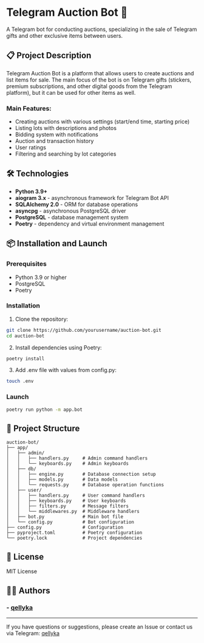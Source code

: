# Telegram Auction Bot 🎁

A Telegram bot for conducting auctions, specializing in the sale of Telegram gifts and other exclusive items between users.

## 📋 Project Description

Telegram Auction Bot is a platform that allows users to create auctions and list items for sale. The main focus of the bot is on Telegram gifts (stickers, premium subscriptions, and other digital goods from the Telegram platform), but it can be used for other items as well.

### Main Features:
- Creating auctions with various settings (start/end time, starting price)
- Listing lots with descriptions and photos
- Bidding system with notifications
- Auction and transaction history
- User ratings
- Filtering and searching by lot categories

## 🛠️ Technologies

- **Python 3.9+**
- **aiogram 3.x** - asynchronous framework for Telegram Bot API
- **SQLAlchemy 2.0** - ORM for database operations
- **asyncpg** - asynchronous PostgreSQL driver
- **PostgreSQL** - database management system
- **Poetry** - dependency and virtual environment management

## 📦 Installation and Launch

### Prerequisites

- Python 3.9 or higher
- PostgreSQL
- Poetry

### Installation

1. Clone the repository:
```bash
git clone https://github.com/yourusername/auction-bot.git
cd auction-bot
```

2. Install dependencies using Poetry:
```bash
poetry install
```

3. Add .env file with values from config.py:
```bash
touch .env 
```

### Launch

```bash
poetry run python -m app.bot
```

## 🧩 Project Structure

```
auction-bot/
├── app/
│   ├── admin/
│   │   ├── handlers.py     # Admin command handlers
│   │   └── keyboards.py    # Admin keyboards
│   ├── db/
│   │   ├── engine.py       # Database connection setup
│   │   ├── models.py       # Data models
│   │   └── requests.py     # Database operation functions
│   ├── user/
│   │   ├── handlers.py     # User command handlers
│   │   ├── keyboards.py    # User keyboards
│   │   ├── filters.py      # Message filters
│   │   └── middlewares.py  # Middleware handlers
│   ├── bot.py              # Main bot file
│   └── config.py           # Bot configuration
├── config.py               # Configuration 
├── pyproject.toml          # Poetry configuration
└── poetry.lock             # Project dependencies
```

## 📄 License

MIT License

## 👨‍💻 Authors

### - [qellyka](https://github.com/qellyka)

---

If you have questions or suggestions, please create an Issue or contact us via Telegram: [qellyka](https://t.me/qellyka)